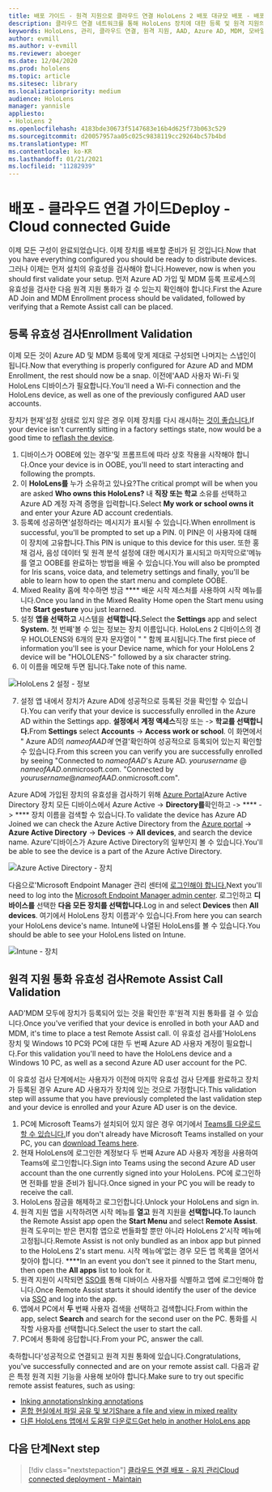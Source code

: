 ```yaml
---
title: 배포 가이드 - 원격 지원으로 클라우드 연결 HoloLens 2 배포 대규모 배포 - 배포
description: 클라우드 연결 네트워크를 통해 HoloLens 장치에 대한 등록 및 원격 지원의 유효성을 검사하는 방법을 확인합니다.
keywords: HoloLens, 관리, 클라우드 연결, 원격 지원, AAD, Azure AD, MDM, 모바일 장치 관리
author: evmill
ms.author: v-evmill
ms.reviewer: aboeger
ms.date: 12/04/2020
ms.prod: hololens
ms.topic: article
ms.sitesec: library
ms.localizationpriority: medium
audience: HoloLens
manager: yannisle
appliesto:
- HoloLens 2
ms.openlocfilehash: 4183bde30673f5147683e16b4d625f73b063c529
ms.sourcegitcommit: d20057957aa05c025c9838119cc29264bc57b4bd
ms.translationtype: MT
ms.contentlocale: ko-KR
ms.lasthandoff: 01/21/2021
ms.locfileid: "11282939"
---
```

# <span data-ttu-id="aa92b-104">배포 - 클라우드 연결 가이드</span><span class="sxs-lookup"><span data-stu-id="aa92b-104">Deploy - Cloud connected Guide</span></span>

<span data-ttu-id="aa92b-105">이제 모든 구성이 완료되었습니다. 이제 장치를 배포할 준비가 된 것입니다.</span><span class="sxs-lookup"><span data-stu-id="aa92b-105">Now that you have everything configured you should be ready to distribute devices.</span></span> <span data-ttu-id="aa92b-106">그러나 이제는 먼저 설치의 유효성을 검사해야 합니다.</span><span class="sxs-lookup"><span data-stu-id="aa92b-106">However, now is when you should first validate your setup.</span></span> <span data-ttu-id="aa92b-107">먼저 Azure AD 가입 및 MDM 등록 프로세스의 유효성을 검사한 다음 원격 지원 통화가 걸 수 있는지 확인해야 합니다.</span><span class="sxs-lookup"><span data-stu-id="aa92b-107">First the Azure AD Join and MDM Enrollment process should be validated, followed by verifying that a Remote Assist call can be placed.</span></span>

## <span data-ttu-id="aa92b-108">등록 유효성 검사</span><span class="sxs-lookup"><span data-stu-id="aa92b-108">Enrollment Validation</span></span>

<span data-ttu-id="aa92b-109">이제 모든 것이 Azure AD 및 MDM 등록에 맞게 제대로 구성되면 나머지는 스냅인이 됩니다.</span><span class="sxs-lookup"><span data-stu-id="aa92b-109">Now that everything is properly configured for Azure AD and MDM Enrollment, the rest should now be a snap.</span></span> <span data-ttu-id="aa92b-110">이전에&#39;AAD 사용자 Wi-Fi 및 HoloLens 디바이스가 필요합니다.</span><span class="sxs-lookup"><span data-stu-id="aa92b-110">You&#39;ll need a Wi-Fi connection and the HoloLens device, as well as one of the previously configured AAD user accounts.</span></span>

<span data-ttu-id="aa92b-111">장치가 현재&#39;설정 상태로 있지 않은 경우 이제 장치를 다시 래시하는 [것이 좋습니다.](https://docs.microsoft.com/hololens/hololens-recovery#clean-reflash-the-device)</span><span class="sxs-lookup"><span data-stu-id="aa92b-111">If your device isn&#39;t currently sitting in a factory settings state, now would be a good time to [reflash the device](https://docs.microsoft.com/hololens/hololens-recovery#clean-reflash-the-device).</span></span>

1. <span data-ttu-id="aa92b-112">디바이스가 OOBE에 있는 경우&#39;및 프롬프트에 따라 상호 작용을 시작해야 합니다.</span><span class="sxs-lookup"><span data-stu-id="aa92b-112">Once your device is in OOBE, you&#39;ll need to start interacting and following the prompts.</span></span> 
1. <span data-ttu-id="aa92b-113">이 **HoloLens를** 누가 소유하고 있나요?</span><span class="sxs-lookup"><span data-stu-id="aa92b-113">The critical prompt will be when you are asked **Who owns this HoloLens?**</span></span> <span data-ttu-id="aa92b-114">내 **직장 또는 학교** 소유를 선택하고 Azure AD 계정 자격 증명을 입력합니다.</span><span class="sxs-lookup"><span data-stu-id="aa92b-114">Select **My work or school owns it** and enter your Azure AD account credentials.</span></span>
1. <span data-ttu-id="aa92b-115">등록에 성공하면&#39;설정하라는 메시지가 표시될 수 있습니다.</span><span class="sxs-lookup"><span data-stu-id="aa92b-115">When enrollment is successful, you&#39;ll be prompted to set up a PIN.</span></span> <span data-ttu-id="aa92b-116">이 PIN은 이 사용자에 대해 이 장치에 고유합니다.</span><span class="sxs-lookup"><span data-stu-id="aa92b-116">This PIN is unique to this device for this user.</span></span> <span data-ttu-id="aa92b-117">또한 홍채 검사, 음성 데이터 및 원격 분석 설정에 대한 메시지가 표시되고 마지막으로&#39;메뉴를 열고 OOBE를 완료하는 방법을 배울 수 있습니다.</span><span class="sxs-lookup"><span data-stu-id="aa92b-117">You will also be prompted for Iris scans, voice data, and telemetry settings and finally, you&#39;ll be able to learn how to open the start menu and complete OOBE.</span></span>
1. <span data-ttu-id="aa92b-118">Mixed Reality 홈에 착수하면 방금 \*\*\*\* 배운 시작 제스처를 사용하여 시작 메뉴를 니다.</span><span class="sxs-lookup"><span data-stu-id="aa92b-118">Once you land in the Mixed Reality Home open the Start menu using the **Start gesture** you just learned.</span></span>
1. <span data-ttu-id="aa92b-119">설정 **앱을 선택하고** 시스템을 **선택합니다.**</span><span class="sxs-lookup"><span data-stu-id="aa92b-119">Select the **Settings** app and select **System.**</span></span> <span data-ttu-id="aa92b-120">첫 번째&#39;볼 수 있는 정보는 장치 이름입니다. HoloLens 2 디바이스의 경우 HOLOLENS와 6개의 문자 문자열이 &quot; &quot; 함께 표시됩니다.</span><span class="sxs-lookup"><span data-stu-id="aa92b-120">The first piece of information you&#39;ll see is your Device name, which for your HoloLens 2 device will be &quot;HOLOLENS-&quot; followed by a six character string.</span></span>
1. <span data-ttu-id="aa92b-121">이 이름을 메모해 두면 됩니다.</span><span class="sxs-lookup"><span data-stu-id="aa92b-121">Take note of this name.</span></span>

![HoloLens 2 설정 - 정보](./images/hololens2-settings-about.jpg)

7. <span data-ttu-id="aa92b-123">설정 앱 내에서 장치가 Azure AD에 성공적으로 등록된 것을 확인할 수 있습니다.</span><span class="sxs-lookup"><span data-stu-id="aa92b-123">You can verify that your device is successfully enrolled in the Azure AD within the Settings app.</span></span> <span data-ttu-id="aa92b-124">**설정에서** **계정 액세스**직장 또는  ->  **학교를 선택합니다.**</span><span class="sxs-lookup"><span data-stu-id="aa92b-124">From **Settings** select **Accounts** -> **Access work or school**.</span></span> <span data-ttu-id="aa92b-125">이 화면에서 &quot; Azure AD의 _nameofAAD에_ 연결&#39;확인하여 성공적으로 등록되어 있는지 확인할 수 있습니다.</span><span class="sxs-lookup"><span data-stu-id="aa92b-125">From this screen you can verify you are successfully enrolled by seeing &quot;Connected to _nameofAAD_&#39;s Azure AD.</span></span> <span data-ttu-id="aa92b-126">_yourusername_ @ _nameofAAD_.onmicrosoft.com. &quot;</span><span class="sxs-lookup"><span data-stu-id="aa92b-126">Connected by _yourusername_@_nameofAAD_.onmicrosoft.com&quot;.</span></span>


<span data-ttu-id="aa92b-127">Azure AD에 가입된 장치의 유효성을 검사하기 위해 [Azure Portal](https://portal.azure.com/#home)Azure Active Directory 장치 모든 디바이스에서 Azure Active  ->  **Directory를**확인하고  ->  \*\*\*\*  ->  \*\*\*\* 장치 이름을 검색할 수 있습니다.</span><span class="sxs-lookup"><span data-stu-id="aa92b-127">To validate the device has Azure AD Joined we can check the Azure Active Directory from the [Azure portal](https://portal.azure.com/#home) -> **Azure Active Directory** -> **Devices** -> **All devices**, and search the device name.</span></span> <span data-ttu-id="aa92b-128">Azure&#39;디바이스가 Azure Active Directory의 일부인지 볼 수 있습니다.</span><span class="sxs-lookup"><span data-stu-id="aa92b-128">You&#39;ll be able to see the device is a part of the Azure Active Directory.</span></span>


![Azure Active Directory - 장치](./images/aad-enrollment.png)

<span data-ttu-id="aa92b-130">다음으로&#39;Microsoft Endpoint Manager 관리 센터에 [로그인해야 합니다.](https://endpoint.microsoft.com/#home)</span><span class="sxs-lookup"><span data-stu-id="aa92b-130">Next you&#39;ll need to log into the [Microsoft Endpoint Manager admin center](https://endpoint.microsoft.com/#home).</span></span> <span data-ttu-id="aa92b-131">로그인하고 **디바이스를** 선택한 **다음 모든 장치를 선택합니다.**</span><span class="sxs-lookup"><span data-stu-id="aa92b-131">Log in and select **Devices** then **All devices**.</span></span> <span data-ttu-id="aa92b-132">여기에서 HoloLens 장치 이름과&#39;수 있습니다.</span><span class="sxs-lookup"><span data-stu-id="aa92b-132">From here you can search your HoloLens device&#39;s name.</span></span> <span data-ttu-id="aa92b-133">Intune에 나열된 HoloLens를 볼 수 있습니다.</span><span class="sxs-lookup"><span data-stu-id="aa92b-133">You should be able to see your HoloLens listed on Intune.</span></span>

![Intune - 장치](./images/endpoint-all-devices-enrolled.png)

## <span data-ttu-id="aa92b-135">원격 지원 통화 유효성 검사</span><span class="sxs-lookup"><span data-stu-id="aa92b-135">Remote Assist Call Validation</span></span>

<span data-ttu-id="aa92b-136">AAD&#39;MDM 모두에 장치가 등록되어 있는 것을 확인한 후&#39;원격 지원 통화를 걸 수 있습니다.</span><span class="sxs-lookup"><span data-stu-id="aa92b-136">Once you&#39;ve verified that your device is enrolled in both your AAD and MDM, it&#39;s time to place a test Remote Assist call.</span></span> <span data-ttu-id="aa92b-137">이 유효성 검사를&#39;HoloLens 장치 및 Windows 10 PC와 PC에 대한 두 번째 Azure AD 사용자 계정이 필요합니다.</span><span class="sxs-lookup"><span data-stu-id="aa92b-137">For this validation you&#39;ll need to have the HoloLens device and a Windows 10 PC, as well as a second Azure AD user account for the PC.</span></span>

<span data-ttu-id="aa92b-138">이 유효성 검사 단계에서는 사용자가 이전에 마지막 유효성 검사 단계를 완료하고 장치가 등록된 경우 Azure AD 사용자가 장치에 있는 것으로 가정합니다.</span><span class="sxs-lookup"><span data-stu-id="aa92b-138">This validation step will assume that you have previously completed the last validation step and your device is enrolled and your Azure AD user is on the device.</span></span>


1. <span data-ttu-id="aa92b-139">PC에 Microsoft Teams가 설치되어 있지 않은 경우 여기에서 [Teams를 다운로드할 수 있습니다.](https://www.microsoft.com/microsoft-365/microsoft-teams/download-app)</span><span class="sxs-lookup"><span data-stu-id="aa92b-139">If you don't already have Microsoft Teams installed on your PC, you can [download Teams here](https://www.microsoft.com/microsoft-365/microsoft-teams/download-app).</span></span>
2. <span data-ttu-id="aa92b-140">현재 HoloLens에 로그인한 계정보다 두 번째 Azure AD 사용자 계정을 사용하여 Teams에 로그인합니다.</span><span class="sxs-lookup"><span data-stu-id="aa92b-140">Sign into Teams using the second  Azure AD user account than the one currently signed into your HoloLens.</span></span> <span data-ttu-id="aa92b-141">PC에 로그인하면 전화를 받을 준비가 됩니다.</span><span class="sxs-lookup"><span data-stu-id="aa92b-141">Once signed in your PC you will be ready to receive the call.</span></span>
3. <span data-ttu-id="aa92b-142">HoloLens 잠금을 해제하고 로그인합니다.</span><span class="sxs-lookup"><span data-stu-id="aa92b-142">Unlock your HoloLens and sign in.</span></span>
4. <span data-ttu-id="aa92b-143">원격 지원 앱을 시작하려면 시작 메뉴를 **열고** 원격 지원을 **선택합니다.**</span><span class="sxs-lookup"><span data-stu-id="aa92b-143">To launch the Remote Assist app open the **Start Menu** and select **Remote Assist**.</span></span> <span data-ttu-id="aa92b-144">원격 도우미는 받은 편지함 앱으로 번들화할 뿐만 아니라 HoloLens 2&#39;시작 메뉴에 고정됩니다.</span><span class="sxs-lookup"><span data-stu-id="aa92b-144">Remote Assist is not only bundled as an inbox app but pinned to the HoloLens 2&#39;s start menu.</span></span> <span data-ttu-id="aa92b-145">시작 메뉴에&#39;없는 경우 모든 앱 목록을 열어서 찾아야 합니다. \*\*\*\*</span><span class="sxs-lookup"><span data-stu-id="aa92b-145">In an event you don&#39;t see it pinned to the Start menu, then open the **All apps** list to look for it.</span></span>
5. <span data-ttu-id="aa92b-146">원격 지원이 시작되면 [SSO를](https://docs.microsoft.com/azure/active-directory/manage-apps/what-is-single-sign-on) 통해 디바이스 사용자를 식별하고 앱에 로그인해야 합니다.</span><span class="sxs-lookup"><span data-stu-id="aa92b-146">Once Remote Assist starts it should identify the user of the device via [SSO](https://docs.microsoft.com/azure/active-directory/manage-apps/what-is-single-sign-on) and log into the app.</span></span>
6. <span data-ttu-id="aa92b-147">앱에서 PC에서 **두** 번째 사용자 검색을 선택하고 검색합니다.</span><span class="sxs-lookup"><span data-stu-id="aa92b-147">From within the app, select **Search** and search for the second user on the PC.</span></span> <span data-ttu-id="aa92b-148">통화를 시작할 사용자를 선택합니다.</span><span class="sxs-lookup"><span data-stu-id="aa92b-148">Select the user to start the call.</span></span>
7. <span data-ttu-id="aa92b-149">PC에서 통화에 응답합니다.</span><span class="sxs-lookup"><span data-stu-id="aa92b-149">From your PC, answer the call.</span></span>

<span data-ttu-id="aa92b-150">축하합니다&#39;성공적으로 연결되고 원격 지원 통화에 있습니다.</span><span class="sxs-lookup"><span data-stu-id="aa92b-150">Congratulations, you&#39;ve successfully connected and are on your remote assist call.</span></span> <span data-ttu-id="aa92b-151">다음과 같은 특정 원격 지원 기능을 사용해 보아야 합니다.</span><span class="sxs-lookup"><span data-stu-id="aa92b-151">Make sure to try out specific remote assist features, such as using:</span></span>

- [<span data-ttu-id="aa92b-152">Inking annotations</span><span class="sxs-lookup"><span data-stu-id="aa92b-152">Inking annotations</span></span>](https://docs.microsoft.com/dynamics365/mixed-reality/remote-assist/add-annotations-hololens)
- [<span data-ttu-id="aa92b-153">혼합 현실에서 파일 공유 및 보기</span><span class="sxs-lookup"><span data-stu-id="aa92b-153">Share a file and view in mixed reality</span></span>](https://docs.microsoft.com/dynamics365/mixed-reality/remote-assist/display-save-files)
- [<span data-ttu-id="aa92b-154">다른 HoloLens 앱에서 도움말 다운로드</span><span class="sxs-lookup"><span data-stu-id="aa92b-154">Get help in another HoloLens app</span></span>](https://docs.microsoft.com/dynamics365/mixed-reality/remote-assist/get-help-hololens-app-hololens)

## <span data-ttu-id="aa92b-155">다음 단계</span><span class="sxs-lookup"><span data-stu-id="aa92b-155">Next step</span></span>

> [!div class="nextstepaction"]
> [<span data-ttu-id="aa92b-156">클라우드 연결 배포 - 유지 관리</span><span class="sxs-lookup"><span data-stu-id="aa92b-156">Cloud connected deployment - Maintain</span></span>](hololens2-cloud-connected-maintain.md)